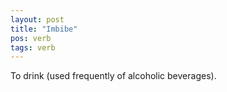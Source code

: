 ```yaml
---
layout: post
title: "Imbibe"
pos: verb
tags: verb
---
```

To drink (used frequently of alcoholic beverages).

